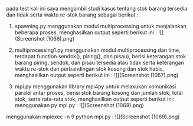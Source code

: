 pada test kali ini saya mengambil studi kasus tentang stok barang tersedia dan tidak serta waktu re-stok barang sebagai berikut :

1. spawning.py
   menggunakan modul multiprocessing untuk menjalankan beberapa proses, menghasilkan output seperti berikut ini :
   ![](Screenshot (1066).png)

2. multiprocessing1.py
   menggunakan modul multiprocessing dan time, terdapat function sendok(), piring(), dan pisau), berisi keterangan stok barang piring, sendok, dan pisau tersedia atau tidak serta keterangan waktu re-stok dan perbandingan stok kosong dan stok habis, menghasilkan output seperti berikut ini :
   ![](Screenshot (1067).png)

3. mpi.py
   menggunakan library mpi4py untuk melakukan komunikasi paralel antar proses, berisi stok barang kosong dan jumlah stok, total stok, serta rata-rata stok, menghasilkan output seperti berikut ini:
   menggunakan py mpi.py :
   ![](Screenshot (1068).png)

menggunakan mpiexec -n 9 python mpi.py :
![](Screenshot (1069).png)
